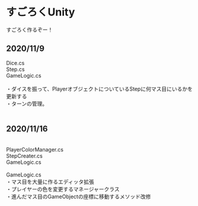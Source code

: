 # すごろくUnity
すごろく作るぞー！

## 2020/11/9
Dice.cs<br>
Step.cs<br>
GameLogic.cs<br>
<br>
・ダイスを振って、PlayerオブジェクトについているStepに何マス目にいるかを更新する<br>
・ターンの管理。<br>
<br>

## 2020/11/16
<br>
PlayerColorManager.cs<br>
StepCreater.cs<br>
GameLogic.cs<br>

<br>
GameLogic.cs<br>
・マス目を大量に作るエディッタ拡張<br>
・プレイヤーの色を変更するマネージャークラス<br>
・進んだマス目のGameObjectの座標に移動するメソッド改修<br>
